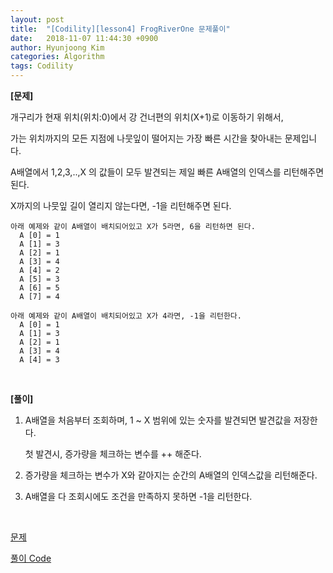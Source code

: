 ```yaml
---
layout: post
title:  "[Codility][lesson4] FrogRiverOne 문제풀이"
date:   2018-11-07 11:44:30 +0900
author: Hyunjoong Kim
categories: Algorithm
tags: Codility
---
```






**[문제]**

개구리가 현재 위치(위치:0)에서 강 건너편의 위치(X+1)로 이동하기 위해서, 

가는 위치까지의 모든 지점에 나뭇잎이 떨어지는 가장 빠른 시간을 찾아내는 문제입니다.

A배열에서 1,2,3,..,X 의 값들이 모두 발견되는 제일 빠른 A배열의 인덱스를 리턴해주면 된다.

X까지의 나뭇잎 길이 열리지 않는다면, -1을 리턴해주면 된다. 

```
아래 예제와 같이 A배열이 배치되어있고 X가 5라면, 6을 리턴하면 된다.
  A [0] = 1
  A [1] = 3
  A [2] = 1
  A [3] = 4
  A [4] = 2
  A [5] = 3
  A [6] = 5
  A [7] = 4

아래 예제와 같이 A배열이 배치되어있고 X가 4라면, -1을 리턴한다.
  A [0] = 1
  A [1] = 3
  A [2] = 1
  A [3] = 4
  A [4] = 3
```

<br/>

**[풀이]**

1) A배열을 처음부터 조회하며, 1 ~ X 범위에 있는 숫자를 발견되면 발견값을 저장한다.<span>

   첫 발견시, 증가량을 체크하는 변수를 ++ 해준다.

2) 증가량을 체크하는 변수가 X와 같아지는 순간의 A배열의 인덱스값을 리턴해준다.

3) A배열을 다 조회시에도 조건을 만족하지 못하면 -1을 리턴한다. 

<br/>

[문제](https://app.codility.com/programmers/lessons/4-counting_elements/frog_river_one/)

[풀이 Code](https://github.com/bestjoong/codility/blob/master/src/main/java/codility/lesson/lesson4/FrogRiverOne.java)

